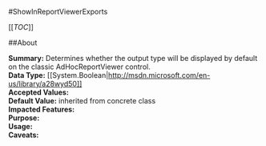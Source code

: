 #ShowInReportViewerExports

[[_TOC_]]

##About

**Summary:**  Determines whether the output type will be displayed by default on the classic AdHocReportViewer control.   
**Data Type:** [[System.Boolean|http://msdn.microsoft.com/en-us/library/a28wyd50]]  
**Accepted Values:**   
**Default Value:** inherited from concrete class  
**Impacted Features:**   
**Purpose:**   
**Usage:**   
**Caveats:**   

